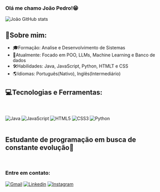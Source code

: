 ### Olá me chamo João Pedro!😁
 
 ![João GitHub stats](https://github-readme-stats.vercel.app/api?username=joaaoow&show_icons=true&theme=tokyonight)
 
 ## 📌Sobre mim:
 - 🎓Formação: Analise e Desenvolvimento de Sistemas
 - 💼Atualmente: Focado em POO, LLMs, Machine Learning e Banco de dados
 - 🛠️Habilidades: Java, JavaScript, Python, HTMLT e CSS
 - 🌎Idiomas: Português(Nativo), Inglês(Intermediário)

 ## 💻Tecnologias e Ferramentas:
 <br >
 <div style = "display: inline_block"> <br>
    <img align = "center" alt = "Java" src = "https://img.shields.io/badge/Java-ED8B00?style=for-the-badge&logo=openjdk&logoColor=white">
    <img align = "center" alt = "JavaScript" src = "https://img.shields.io/badge/JavaScript-F7DF1E?style=for-the-badge&logo=javascript&logoColor=black">
    <img align = "center" alt = "HTML5" src = "https://img.shields.io/badge/HTML5-E34F26?style=for-the-badge&logo=html5&logoColor=white">
    <img align = "center" alt = "CSS3" src = "https://img.shields.io/badge/CSS3-1572B6?style=for-the-badge&logo=css3&logoColor=white">
    <img align = "center" alt = "Python" src = "https://img.shields.io/badge/Python-3776AB?style=for-the-badge&logo=python&logoColor=white">
 </div>
 
 <br>
 
 ## Estudante de programação em busca de constante evolução🚀
 
 <br>

 ### Entre em contato: 
 [![Gmail](https://img.shields.io/badge/Gmail-D14836?style=for-the-badge&logo=gmail&logoColor=white)](joaopsilvapereira1701@gmail.com)
 [![Linkedin](https://img.shields.io/badge/LinkedIn-0077B5?style=for-the-badge&logo=linkedin&logoColor=white)](https://www.linkedin.com/in/joão-pedro-879187310/)
 [![Instagram](https://img.shields.io/badge/Instagram-E4405F?style=for-the-badge&logo=instagram&logoColor=white)](https://www.instagram.com/_.joaaow/)
